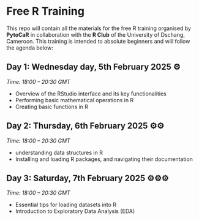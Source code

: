 
# Free R Training
This repo will contain all the materials for the free R training organised by **PytoCaR** in collaboration with the **R Club** of the University of Dschang, Cameroon. This training is intended to absolute beginners and will follow the agenda below:
  
  ## Day 1: Wednesday day, 5th February 2025 ⚙  
  *Time: 18:00 – 20:30 GMT*
  - Overview of the RStudio interface and its key functionalities  
- Performing basic mathematical operations in R  
- Creating basic functions in R  

## Day 2: Thursday, 6th February 2025 ⚙⚙  
*Time: 18:00 – 20:30 GMT*
  - understanding data structures in R  
- Installing and loading R packages, and navigating their documentation  

## Day 3: Saturday, 7th February 2025 ⚙⚙⚙
*Time: 18:00 – 20:30 GMT*
  - Essential tips for loading datasets into R  
- Introduction to Exploratory Data Analysis (EDA) 
